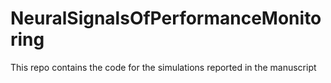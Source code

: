 # NeuralSignalsOfPerformanceMonitoring
This repo contains the code for the simulations reported in the manuscript
